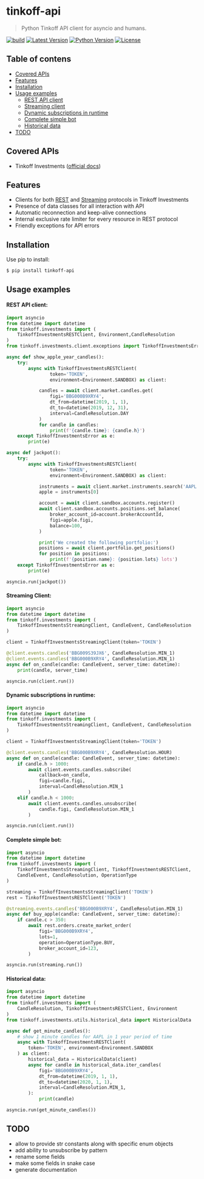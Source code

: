 # tinkoff-api

> Python Tinkoff API client for asyncio and humans.

[![build](https://github.com/Fatal1ty/tinkoff-api/workflows/build/badge.svg)](https://github.com/Fatal1ty/tinkoff-api/actions?query=workflow%3Abuild)
[![Latest Version](https://img.shields.io/pypi/v/tinkoff-api.svg)](https://pypi.python.org/pypi/tinkoff-api)
[![Python Version](https://img.shields.io/pypi/pyversions/tinkoff-api.svg)](https://pypi.python.org/pypi/tinkoff-api)
[![License](https://img.shields.io/badge/License-Apache%202.0-blue.svg)](https://opensource.org/licenses/Apache-2.0)


Table of contens
--------------------------------------------------------------------------------
* [Covered APIs](#covered-apis)
* [Features](#features)
* [Installation](#installation)
* [Usage examples](#usage-examples)
    * [REST API client](#rest-api-client)
    * [Streaming client](#streaming-client)
    * [Dynamic subscriptions in runtime](#dynamic-subscriptions-in-runtime)
    * [Complete simple bot](#complete-simple-bot)
    * [Historical data](#historical-data)
* [TODO](#todo)


Covered APIs
--------------------------------------------------------------------------------
* Tinkoff Investments ([official docs](https://tinkoffcreditsystems.github.io/invest-openapi/))


Features
--------------------------------------------------------------------------------
* Clients for both [REST](https://tinkoffcreditsystems.github.io/invest-openapi/rest/) and [Streaming](https://tinkoffcreditsystems.github.io/invest-openapi/marketdata/) protocols in Tinkoff Investments
* Presence of data classes for all interaction with API
* Automatic reconnection and keep-alive connections
* Internal exclusive rate limiter for every resource in REST protocol
* Friendly exceptions for API errors


Installation
--------------------------------------------------------------------------------

Use pip to install:
```shell
$ pip install tinkoff-api
```

Usage examples
--------------------------------------------------------------------------------

#### REST API client:
```python
import asyncio
from datetime import datetime
from tinkoff.investments import (
    TinkoffInvestmentsRESTClient, Environment,CandleResolution
)
from tinkoff.investments.client.exceptions import TinkoffInvestmentsError

async def show_apple_year_candles():
    try:
        async with TinkoffInvestmentsRESTClient(
                token='TOKEN',
                environment=Environment.SANDBOX) as client:

            candles = await client.market.candles.get(
                figi='BBG000B9XRY4',
                dt_from=datetime(2019, 1, 1),
                dt_to=datetime(2019, 12, 31),
                interval=CandleResolution.DAY
            )
            for candle in candles:
                print(f'{candle.time}: {candle.h}')
    except TinkoffInvestmentsError as e:
        print(e)

async def jackpot():
    try:
        async with TinkoffInvestmentsRESTClient(
                token='TOKEN',
                environment=Environment.SANDBOX) as client:

            instruments = await client.market.instruments.search('AAPL')
            apple = instruments[0]

            account = await client.sandbox.accounts.register()
            await client.sandbox.accounts.positions.set_balance(
                broker_account_id=account.brokerAccountId,
                figi=apple.figi,
                balance=100,
            )

            print('We created the following portfolio:')
            positions = await client.portfolio.get_positions()
            for position in positions:
                print(f'{position.name}: {position.lots} lots')
    except TinkoffInvestmentsError as e:
        print(e)

asyncio.run(jackpot())
```

#### Streaming Client:
```python
import asyncio
from datetime import datetime
from tinkoff.investments import (
    TinkoffInvestmentsStreamingClient, CandleEvent, CandleResolution
)

client = TinkoffInvestmentsStreamingClient(token='TOKEN')

@client.events.candles('BBG009S39JX6', CandleResolution.MIN_1)
@client.events.candles('BBG000B9XRY4', CandleResolution.MIN_1)
async def on_candle(candle: CandleEvent, server_time: datetime):
    print(candle, server_time)

asyncio.run(client.run())
```

#### Dynamic subscriptions in runtime:
```python
import asyncio
from datetime import datetime
from tinkoff.investments import (
    TinkoffInvestmentsStreamingClient, CandleEvent, CandleResolution
)

client = TinkoffInvestmentsStreamingClient(token='TOKEN')

@client.events.candles('BBG000B9XRY4', CandleResolution.HOUR)
async def on_candle(candle: CandleEvent, server_time: datetime):
    if candle.h > 1000:
        await client.events.candles.subscribe(
            callback=on_candle,
            figi=candle.figi,
            interval=CandleResolution.MIN_1
        )
    elif candle.h < 1000:
        await client.events.candles.unsubscribe(
            candle.figi, CandleResolution.MIN_1
        )

asyncio.run(client.run())
```

#### Complete simple bot:
```python
import asyncio
from datetime import datetime
from tinkoff.investments import (
    TinkoffInvestmentsStreamingClient, TinkoffInvestmentsRESTClient,
    CandleEvent, CandleResolution, OperationType
)

streaming = TinkoffInvestmentsStreamingClient('TOKEN')
rest = TinkoffInvestmentsRESTClient('TOKEN')

@streaming.events.candles('BBG000B9XRY4', CandleResolution.MIN_1)
async def buy_apple(candle: CandleEvent, server_time: datetime):
    if candle.c > 350:
        await rest.orders.create_market_order(
            figi='BBG000B9XRY4',
            lots=1,
            operation=OperationType.BUY,
            broker_account_id=123,
        )

asyncio.run(streaming.run())

```

#### Historical data:
```python
import asyncio
from datetime import datetime
from tinkoff.investments import (
    CandleResolution, TinkoffInvestmentsRESTClient, Environment
)
from tinkoff.investments.utils.historical_data import HistoricalData

async def get_minute_candles():
    # show 1 minute candles for AAPL in 1 year period of time
    async with TinkoffInvestmentsRESTClient(
        token='TOKEN', environment=Environment.SANDBOX
    ) as client:
        historical_data = HistoricalData(client)
        async for candle in historical_data.iter_candles(
            figi='BBG000B9XRY4',
            dt_from=datetime(2019, 1, 1),
            dt_to=datetime(2020, 1, 1),
            interval=CandleResolution.MIN_1,
        ):
            print(candle)

asyncio.run(get_minute_candles())
```

TODO
--------------------------------------------------------------------------------

* allow to provide str constants along with specific enum objects
* add ability to unsubscribe by pattern
* rename some fields
* make some fields in snake case
* generate documentation
